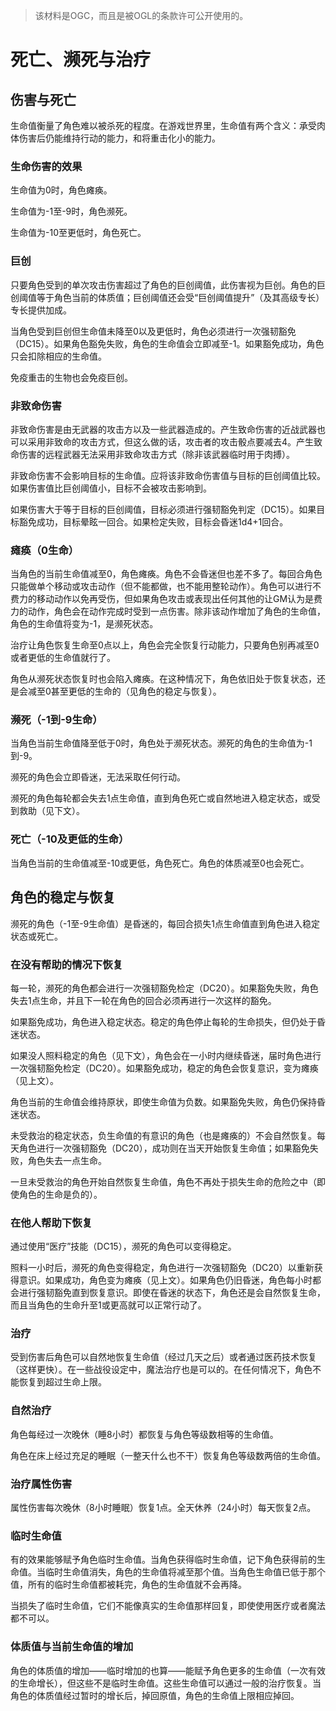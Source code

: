 > 该材料是OGC，而且是被OGL的条款许可公开使用的。

# 死亡、濒死与治疗

## 伤害与死亡

生命值衡量了角色难以被杀死的程度。在游戏世界里，生命值有两个含义：承受肉体伤害后仍能维持行动的能力，和将重击化小的能力。

### 生命伤害的效果

生命值为0时，角色瘫痪。

生命值为-1至-9时，角色濒死。

生命值为-10至更低时，角色死亡。

### 巨创

只要角色受到的单次攻击伤害超过了角色的巨创阈值，此伤害视为巨创。角色的巨创阈值等于角色当前的体质值；巨创阈值还会受“巨创阈值提升”（及其高级专长）专长提供加成。

当角色受到巨创但生命值未降至0以及更低时，角色必须进行一次强韧豁免（DC15）。如果角色豁免失败，角色的生命值会立即减至-1。如果豁免成功，角色只会扣除相应的生命值。

免疫重击的生物也会免疫巨创。

### 非致命伤害

非致命伤害是由无武器的攻击方以及一些武器造成的。产生致命伤害的近战武器也可以采用非致命的攻击方式，但这么做的话，攻击者的攻击骰点要减去4。产生致命伤害的远程武器无法采用非致命攻击方式（除非该武器临时用于肉搏）。

非致命伤害不会影响目标的生命值。应将该非致命伤害值与目标的巨创阈值比较。如果伤害值比巨创阈值小，目标不会被攻击影响到。

如果伤害大于等于目标的巨创阈值，目标必须进行强韧豁免判定（DC15）。如果目标豁免成功，目标晕眩一回合。如果检定失败，目标会昏迷1d4+1回合。

### 瘫痪（0生命）

当角色的当前生命值减至0，角色瘫痪。角色不会昏迷但也差不多了。每回合角色只能做单个移动或攻击动作（但不能都做，也不能用整轮动作）。角色可以进行不费力的移动动作以免再受伤，但如果角色攻击或表现出任何其他的让GM认为是费力的动作，角色会在动作完成时受到一点伤害。除非该动作增加了角色的生命值，角色的生命值将变为-1，是濒死状态。

治疗让角色恢复生命至0点以上，角色会完全恢复行动能力，只要角色别再减至0或者更低的生命值就行了。

角色从濒死状态恢复时也会陷入瘫痪。在这种情况下，角色依旧处于恢复状态，还是会减至0甚至更低的生命的（见角色的稳定与恢复）。

### 濒死（-1到-9生命）

当角色当前生命值降至低于0时，角色处于濒死状态。濒死的角色的生命值为-1到-9。

濒死的角色会立即昏迷，无法采取任何行动。

濒死的角色每轮都会失去1点生命值，直到角色死亡或自然地进入稳定状态，或受到救助（见下文）。

### 死亡（-10及更低的生命）

当角色当前的生命值减至-10或更低，角色死亡。角色的体质减至0也会死亡。

## 角色的稳定与恢复

濒死的角色（-1至-9生命值）是昏迷的，每回合损失1点生命值直到角色进入稳定状态或死亡。

### 在没有帮助的情况下恢复

每一轮，濒死的角色都会进行一次强韧豁免检定（DC20）。如果豁免失败，角色失去1点生命，并且下一轮在角色的回合必须再进行一次这样的豁免。

如果豁免成功，角色进入稳定状态。稳定的角色停止每轮的生命损失，但仍处于昏迷状态。

如果没人照料稳定的角色（见下文），角色会在一小时内继续昏迷，届时角色进行一次强韧豁免检定（DC20）。如果豁免成功，稳定的角色会恢复意识，变为瘫痪（见上文）。

角色当前的生命值会维持原状，即使生命值为负数。如果豁免失败，角色仍保持昏迷状态。

未受救治的稳定状态，负生命值的有意识的角色（也是瘫痪的）不会自然恢复。每天角色进行一次强韧豁免（DC20），成功则在当天开始恢复生命值；如果豁免失败，角色失去一点生命。

一旦未受救治的角色开始自然恢复生命值，角色不再处于损失生命的危险之中（即使角色的生命是负的）。

### 在他人帮助下恢复

通过使用“医疗”技能（DC15），濒死的角色可以变得稳定。

照料一小时后，濒死的角色变得稳定，角色进行一次强韧豁免（DC20）以重新获得意识。如果成功，角色变为瘫痪（见上文）。如果角色仍旧昏迷，角色每小时都会进行强韧豁免直到恢复意识。即使在昏迷的状态下，角色还是会自然恢复生命，而且当角色的生命升至1或更高就可以正常行动了。

### 治疗

受到伤害后角色可以自然地恢复生命值（经过几天之后）或者通过医药技术恢复（这样更快）。在一些战役设定中，魔法治疗也是可以的。在任何情况下，角色不能恢复到超过生命上限。

### 自然治疗

角色每经过一次晚休（睡8小时）都恢复与角色等级数相等的生命值。

角色在床上经过充足的睡眠（一整天什么也不干）恢复角色等级数两倍的生命值。

### 治疗属性伤害

属性伤害每次晚休（8小时睡眠）恢复1点。全天休养（24小时）每天恢复2点。

### 临时生命值

有的效果能够赋予角色临时生命值。当角色获得临时生命值，记下角色获得前的生命值。当临时生命值消失，角色的生命值将减至那个值。当角色生命值已低于那个值，所有的临时生命值都被耗完，角色的生命值就不会再降。

当损失了临时生命值，它们不能像真实的生命值那样回复，即使使用医疗或者魔法都不可以。

### 体质值与当前生命值的增加

角色的体质值的增加——临时增加的也算——能赋予角色更多的生命值（一次有效的生命增长），但这些不是临时生命值。这些生命值可以通过一般的治疗恢复。当角色的体质值经过暂时的增长后，掉回原值，角色的生命值上限相应掉回。
